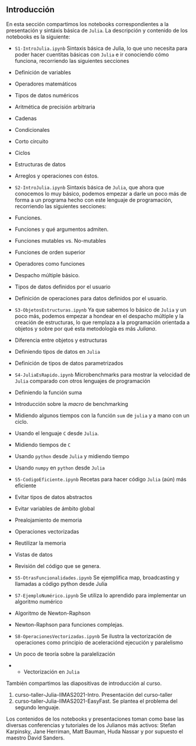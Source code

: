 ## Introducción
 En esta sección compartimos los notebooks correspondientes a la presentación y sintáxis básica de `Julia`.
 La descripción y contenido de los notebooks es la siguiente:
 - `S1-IntroJulia.ipynb`
 Sintaxis básica de Julia, lo que uno necesita para poder hacer cuentitas básicas con `Julia` e ir conociendo cómo funciona, recorriendo las siguientes secciones
  - Definición de variables
  - Operadores matemáticos
  - Tipos de datos numéricos
  - Aritmética de precisión arbitraria
  - Cadenas
  - Condicionales
  - Corto circuito
  - Ciclos
  - Estructuras de datos
  - Arreglos y operaciones con éstos.

 - `S2-IntroJulia.ipynb`
 Sintaxis básica de `Julia`, que ahora que conocemos lo muy básico, podemos empezar a darle un poco más de forma a un programa hecho con este lenguaje de programación, recorriendo las siguientes secciones: 
  - Funciones. 
  - Funciones y qué argumentos admiten.
  - Funciones mutables vs. No-mutables
  - Funciones de orden superior
  - Operadores como funciones
  - Despacho múltiple básico.
  - Tipos de datos definidos por el usuario
  - Definición de operaciones para datos definidos por el usuario.

 - `S3-ObjetosEstructuras.ipynb`
 Ya que sabemos lo básico de `Julia` y un poco más, podemos empezar a hondear en el despacho múltiple y la creación de estructuras, lo que remplaza a la programación orientada a objetos y sobre por qué esta metodología es más *Juliana*.
  - Diferencia entre objetos y estructuras
  - Definiendo tipos de datos en `Julia`
  - Definición de tipos de datos parametrizados

 - `S4-JuliaEsRapido.ipynb`
 Microbenchmarks para mostrar la velocidad de `Julia` comparado con otros lenguajes de programación
  - Definiendo la función suma
  - Introducción sobre la *macro* de benchmarking
  - Midiendo algunos tiempos con la función `sum` de `julia` y a mano con un ciclo.
  - Usando el lenguaje `C` desde `Julia`.
  - Midiendo tiempos de `C`
  - Usando `python` desde `Julia` y midiendo tiempo
  - Usando `numpy` en `python` desde `Julia`

 - `S5-CodigoEficiente.ipynb`
 Recetas para hacer código `Julia` (aún) más eficiente
  - Evitar tipos de datos abstractos
  - Evitar variables de ámbito global
  - Prealojamiento de memoria
  - Operaciones vectorizadas
  - Reutilizar la memoria
  - Vistas de datos
  - Revisión del código que se genera.

 - `S5-OtrasFuncionalidades.ipynb`
 Se ejemplifica map, broadcasting y llamadas a código python desde Julia

 - `S7-EjemploNumérico.ipynb`
 Se utiliza lo aprendido para implementar un algoritmo numérico
  - Algoritmo de Newton-Raphson
  - Newton-Raphson para funciones complejas.

 - `S8-OperacionesVectorizadas.ipynb`
 Se ilustra la vectorización de operaciones como principio de aceleraciónd ejecución y paralelismo
  - Un poco de teoría sobre la paralelización
  - - Vectorización en `Julia`

También compartimos las diapositivas de introducción al curso.
 1. curso-taller-Julia-IIMAS2021-Intro. Presentación del curso-taller
 2. curso-taller-Julia-IIMAS2021-EasyFast. Se plantea el problema del segundo lenguaje.


Los contenidos de los notebooks y presentaciones toman como base las diversas conferencias y tutoriales de los Julianos más activos: Stefan Karpinsky, Jane Herriman, Matt Bauman, Huda Nassar y por supuesto el maestro David Sanders.
